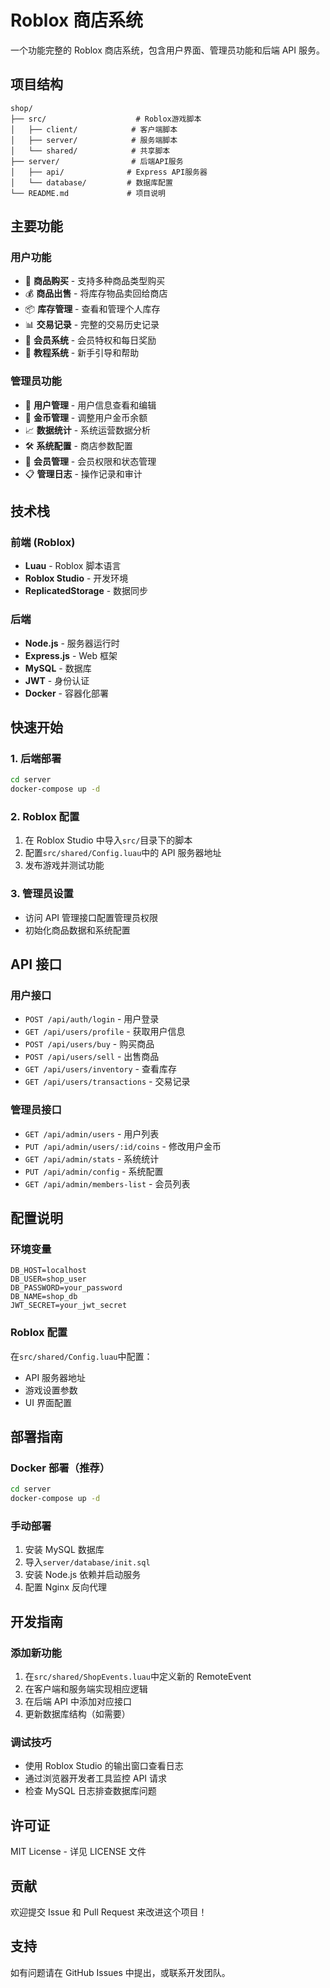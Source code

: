 # Roblox 商店系统

一个功能完整的 Roblox 商店系统，包含用户界面、管理员功能和后端 API 服务。

## 项目结构

```
shop/
├── src/                    # Roblox游戏脚本
│   ├── client/            # 客户端脚本
│   ├── server/            # 服务端脚本
│   └── shared/            # 共享脚本
├── server/                # 后端API服务
│   ├── api/              # Express API服务器
│   └── database/         # 数据库配置
└── README.md             # 项目说明
```

## 主要功能

### 用户功能

- 🛒 **商品购买** - 支持多种商品类型购买
- 💰 **商品出售** - 将库存物品卖回给商店
- 📦 **库存管理** - 查看和管理个人库存
- 📊 **交易记录** - 完整的交易历史记录
- 👑 **会员系统** - 会员特权和每日奖励
- 🎯 **教程系统** - 新手引导和帮助

### 管理员功能

- 👥 **用户管理** - 用户信息查看和编辑
- 💎 **金币管理** - 调整用户金币余额
- 📈 **数据统计** - 系统运营数据分析
- 🛠️ **系统配置** - 商店参数配置
- 👑 **会员管理** - 会员权限和状态管理
- 📋 **管理日志** - 操作记录和审计

## 技术栈

### 前端 (Roblox)

- **Luau** - Roblox 脚本语言
- **Roblox Studio** - 开发环境
- **ReplicatedStorage** - 数据同步

### 后端

- **Node.js** - 服务器运行时
- **Express.js** - Web 框架
- **MySQL** - 数据库
- **JWT** - 身份认证
- **Docker** - 容器化部署

## 快速开始

### 1. 后端部署

```bash
cd server
docker-compose up -d
```

### 2. Roblox 配置

1. 在 Roblox Studio 中导入`src/`目录下的脚本
2. 配置`src/shared/Config.luau`中的 API 服务器地址
3. 发布游戏并测试功能

### 3. 管理员设置

- 访问 API 管理接口配置管理员权限
- 初始化商品数据和系统配置

## API 接口

### 用户接口

- `POST /api/auth/login` - 用户登录
- `GET /api/users/profile` - 获取用户信息
- `POST /api/users/buy` - 购买商品
- `POST /api/users/sell` - 出售商品
- `GET /api/users/inventory` - 查看库存
- `GET /api/users/transactions` - 交易记录

### 管理员接口

- `GET /api/admin/users` - 用户列表
- `PUT /api/admin/users/:id/coins` - 修改用户金币
- `GET /api/admin/stats` - 系统统计
- `PUT /api/admin/config` - 系统配置
- `GET /api/admin/members-list` - 会员列表

## 配置说明

### 环境变量

```env
DB_HOST=localhost
DB_USER=shop_user
DB_PASSWORD=your_password
DB_NAME=shop_db
JWT_SECRET=your_jwt_secret
```

### Roblox 配置

在`src/shared/Config.luau`中配置：

- API 服务器地址
- 游戏设置参数
- UI 界面配置

## 部署指南

### Docker 部署（推荐）

```bash
cd server
docker-compose up -d
```

### 手动部署

1. 安装 MySQL 数据库
2. 导入`server/database/init.sql`
3. 安装 Node.js 依赖并启动服务
4. 配置 Nginx 反向代理

## 开发指南

### 添加新功能

1. 在`src/shared/ShopEvents.luau`中定义新的 RemoteEvent
2. 在客户端和服务端实现相应逻辑
3. 在后端 API 中添加对应接口
4. 更新数据库结构（如需要）

### 调试技巧

- 使用 Roblox Studio 的输出窗口查看日志
- 通过浏览器开发者工具监控 API 请求
- 检查 MySQL 日志排查数据库问题

## 许可证

MIT License - 详见 LICENSE 文件

## 贡献

欢迎提交 Issue 和 Pull Request 来改进这个项目！

## 支持

如有问题请在 GitHub Issues 中提出，或联系开发团队。
